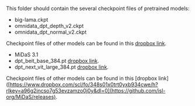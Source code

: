 This folder should contain the several checkpoint files of pretrained models:
- big-lama.ckpt
- omnidata_dpt_depth_v2.ckpt
- omnidata_dpt_normal_v2.ckpt

Checkpoint files of other models can be found in this [dropbox link](https://www.dropbox.com/scl/fo/348s01x0trt0yxb934cwe/h?rlkey=a96g2incso7g53evzamzo0j0y&dl=0).


- MiDaS 3.1
- dpt_beit_base_384.pt [dropbox link](https://github.com/isl-org/MiDaS/releases/download/v3_1/dpt_beit_base_384.pt).
- dpt_next_vit_large_384.pt [dropbox link](https://github.com/isl-org/MiDaS/releases/download/v3_1/dpt_next_vit_large_384.pt).
  
Checkpoint files of other models can be found in this [dropbox link]([https://www.dropbox.com/scl/fo/348s01x0trt0yxb934cwe/h?rlkey=a96g2incso7g53evzamzo0j0y&dl=0](https://github.com/isl-org/MiDaS/releases).
